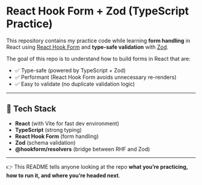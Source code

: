 # React Hook Form + Zod (TypeScript Practice)

This repository contains my practice code while learning **form handling** in React using [React Hook Form](https://react-hook-form.com/) and **type-safe validation** with [Zod](https://zod.dev/).

The goal of this repo is to understand how to build forms in React that are:
- ✅ Type-safe (powered by TypeScript + Zod)  
- ✅ Performant (React Hook Form avoids unnecessary re-renders)  
- ✅ Easy to validate (no duplicate validation logic)  

---

## 🚀 Tech Stack
- **React** (with Vite for fast dev environment)  
- **TypeScript** (strong typing)  
- **React Hook Form** (form handling)  
- **Zod** (schema validation)  
- **@hookform/resolvers** (bridge between RHF and Zod) 

---



👉 This README tells anyone looking at the repo **what you’re practicing, how to run it, and where you’re headed next**.  




